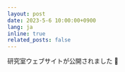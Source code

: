 ```yaml
---
layout: post
date: 2023-5-6 10:00:00+0900
lang: ja
inline: true
related_posts: false
---
```


研究室ウェブサイトが公開されました 🚀
